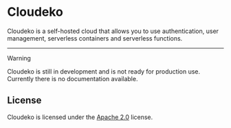 # Cloudeko

Cloudeko is a self-hosted cloud that allows you to use authentication, user management, serverless containers and
serverless functions.

<hr />

> [!Warning]
> Cloudeko is still in development and is not ready for production use. Currently there is no documentation available.

## License

Cloudeko is licensed under the [Apache 2.0](LICENSE) license.